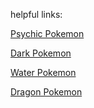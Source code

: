 helpful links:

[Psychic Pokemon](https://limitlesstcg.com/cards?q=type%3Apokemon+type%3Apsychic&show=all&display=grid&sort=set&cpp=default)

[Dark Pokemon](https://limitlesstcg.com/cards?q=type%3Apokemon+type%3ADARK&show=all&display=grid&sort=set&cpp=default)

[Water Pokemon](https://limitlesstcg.com/cards?q=type%3Apokemon+type%3Awater&show=all&display=grid&sort=set&cpp=default)

[Dragon Pokemon](https://limitlesstcg.com/cards?q=type%3Apokemon+type%3ADragon&show=all&display=grid&sort=set&cpp=default)
